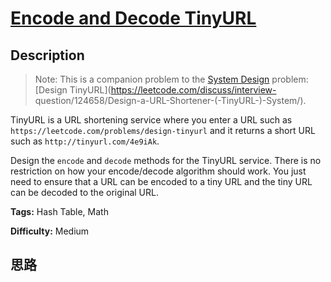 # [Encode and Decode TinyURL][title]

## Description

> Note: This is a companion problem to the [System
Design](https://leetcode.com/discuss/interview-question/system-design/)
problem: [Design TinyURL](https://leetcode.com/discuss/interview-
question/124658/Design-a-URL-Shortener-\(-TinyURL-\)-System/).

TinyURL is a URL shortening service where you enter a URL such as
`https://leetcode.com/problems/design-tinyurl` and it returns a short URL such
as `http://tinyurl.com/4e9iAk`.

Design the `encode` and `decode` methods for the TinyURL service. There is no
restriction on how your encode/decode algorithm should work. You just need to
ensure that a URL can be encoded to a tiny URL and the tiny URL can be decoded
to the original URL.


**Tags:** Hash Table, Math

**Difficulty:** Medium

## 思路

[title]: https://leetcode.com/problems/encode-and-decode-tinyurl
